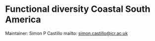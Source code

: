 # Functional diversity Coastal South America

Maintainer: Simon P Castillo mailto: simon.castillo@icr.ac.uk
